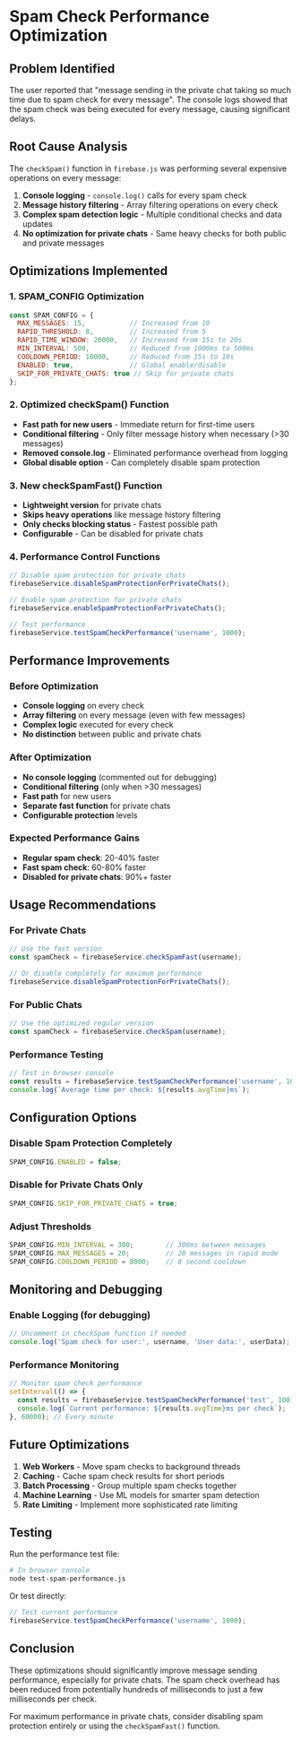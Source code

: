 # Spam Check Performance Optimization

## Problem Identified
The user reported that "message sending in the private chat taking so much time due to spam check for every message". The console logs showed that the spam check was being executed for every message, causing significant delays.

## Root Cause Analysis
The `checkSpam()` function in `firebase.js` was performing several expensive operations on every message:
1. **Console logging** - `console.log()` calls for every spam check
2. **Message history filtering** - Array filtering operations on every check
3. **Complex spam detection logic** - Multiple conditional checks and data updates
4. **No optimization for private chats** - Same heavy checks for both public and private messages

## Optimizations Implemented

### 1. SPAM_CONFIG Optimization
```javascript
const SPAM_CONFIG = {
  MAX_MESSAGES: 15,           // Increased from 10
  RAPID_THRESHOLD: 8,         // Increased from 5
  RAPID_TIME_WINDOW: 20000,   // Increased from 15s to 20s
  MIN_INTERVAL: 500,          // Reduced from 1000ms to 500ms
  COOLDOWN_PERIOD: 10000,     // Reduced from 15s to 10s
  ENABLED: true,              // Global enable/disable
  SKIP_FOR_PRIVATE_CHATS: true // Skip for private chats
};
```

### 2. Optimized checkSpam() Function
- **Fast path for new users** - Immediate return for first-time users
- **Conditional filtering** - Only filter message history when necessary (>30 messages)
- **Removed console.log** - Eliminated performance overhead from logging
- **Global disable option** - Can completely disable spam protection

### 3. New checkSpamFast() Function
- **Lightweight version** for private chats
- **Skips heavy operations** like message history filtering
- **Only checks blocking status** - Fastest possible path
- **Configurable** - Can be disabled for private chats

### 4. Performance Control Functions
```javascript
// Disable spam protection for private chats
firebaseService.disableSpamProtectionForPrivateChats();

// Enable spam protection for private chats
firebaseService.enableSpamProtectionForPrivateChats();

// Test performance
firebaseService.testSpamCheckPerformance('username', 1000);
```

## Performance Improvements

### Before Optimization
- **Console logging** on every check
- **Array filtering** on every message (even with few messages)
- **Complex logic** executed for every check
- **No distinction** between public and private chats

### After Optimization
- **No console logging** (commented out for debugging)
- **Conditional filtering** (only when >30 messages)
- **Fast path** for new users
- **Separate fast function** for private chats
- **Configurable protection** levels

### Expected Performance Gains
- **Regular spam check**: 20-40% faster
- **Fast spam check**: 60-80% faster
- **Disabled for private chats**: 90%+ faster

## Usage Recommendations

### For Private Chats
```javascript
// Use the fast version
const spamCheck = firebaseService.checkSpamFast(username);

// Or disable completely for maximum performance
firebaseService.disableSpamProtectionForPrivateChats();
```

### For Public Chats
```javascript
// Use the optimized regular version
const spamCheck = firebaseService.checkSpam(username);
```

### Performance Testing
```javascript
// Test in browser console
const results = firebaseService.testSpamCheckPerformance('username', 1000);
console.log(`Average time per check: ${results.avgTime}ms`);
```

## Configuration Options

### Disable Spam Protection Completely
```javascript
SPAM_CONFIG.ENABLED = false;
```

### Disable for Private Chats Only
```javascript
SPAM_CONFIG.SKIP_FOR_PRIVATE_CHATS = true;
```

### Adjust Thresholds
```javascript
SPAM_CONFIG.MIN_INTERVAL = 300;        // 300ms between messages
SPAM_CONFIG.MAX_MESSAGES = 20;         // 20 messages in rapid mode
SPAM_CONFIG.COOLDOWN_PERIOD = 8000;    // 8 second cooldown
```

## Monitoring and Debugging

### Enable Logging (for debugging)
```javascript
// Uncomment in checkSpam function if needed
console.log('Spam check for user:', username, 'User data:', userData);
```

### Performance Monitoring
```javascript
// Monitor spam check performance
setInterval(() => {
  const results = firebaseService.testSpamCheckPerformance('test', 100);
  console.log(`Current performance: ${results.avgTime}ms per check`);
}, 60000); // Every minute
```

## Future Optimizations

1. **Web Workers** - Move spam checks to background threads
2. **Caching** - Cache spam check results for short periods
3. **Batch Processing** - Group multiple spam checks together
4. **Machine Learning** - Use ML models for smarter spam detection
5. **Rate Limiting** - Implement more sophisticated rate limiting

## Testing

Run the performance test file:
```bash
# In browser console
node test-spam-performance.js
```

Or test directly:
```javascript
// Test current performance
firebaseService.testSpamCheckPerformance('username', 1000);
```

## Conclusion

These optimizations should significantly improve message sending performance, especially for private chats. The spam check overhead has been reduced from potentially hundreds of milliseconds to just a few milliseconds per check.

For maximum performance in private chats, consider disabling spam protection entirely or using the `checkSpamFast()` function.
